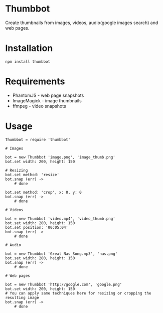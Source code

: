 # Thumbbot

Create thumbnails from images, videos, audio(google images search) and web pages.

# Installation

`npm install thumbbot`

# Requirements

- PhantomJS - web page snapshots
- ImageMagick - image thumbnails
- ffmpeg - video snapshots

# Usage

```coffee-script
Thumbbot = require 'thumbbot'

# Images

bot = new Thumbbot 'image.png', 'image_thumb.png'
bot.set width: 200, height: 150

# Resizing
bot.set method: 'resize'
bot.snap (err) ->
	# done

bot.set method: 'crop', x: 0, y: 0
bot.snap (err) ->
	# done
	
# Videos

bot = new Thumbbot 'video.mp4', 'video_thumb.png'
bot.set width: 200, height: 150
bot.set position: '00:05:04'
bot.snap (err) ->
	# done

# Audio

bot = new Thumbbot 'Great Nas Song.mp3', 'nas.png'
bot.set width: 200, height: 150
bot.snap (err) ->
	# done

# Web pages

bot = new Thumbbot 'http://google.com', 'google.png'
bot.set width: 200, height: 150
# You can apply same techniques here for resizing or cropping the resulting image
bot.snap (err) ->
	# done

```